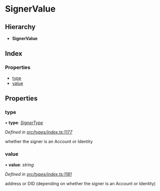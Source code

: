 # SignerValue

## Hierarchy

* **SignerValue**

## Index

### Properties

* [type](signervalue.md#type)
* [value](signervalue.md#value)

## Properties

### type

• **type**: [_SignerType_](../enums/signertype.md)

_Defined in_ [_src/types/index.ts:1177_](https://github.com/PolymathNetwork/polymesh-sdk/blob/959efb76/src/types/index.ts#L1177)

whether the signer is an Account or Identity

### value

• **value**: _string_

_Defined in_ [_src/types/index.ts:1181_](https://github.com/PolymathNetwork/polymesh-sdk/blob/959efb76/src/types/index.ts#L1181)

address or DID \(depending on whether the signer is an Account or Identity\)

